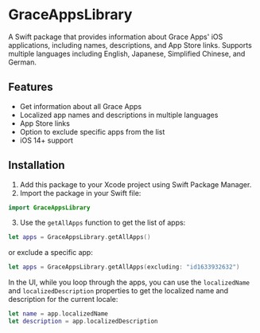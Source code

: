 # GraceAppsLibrary

A Swift package that provides information about Grace Apps' iOS applications, including names, descriptions, and App Store links. Supports multiple languages including English, Japanese, Simplified Chinese, and German.

## Features

- Get information about all Grace Apps
- Localized app names and descriptions in multiple languages
- App Store links
- Option to exclude specific apps from the list
- iOS 14+ support

## Installation

1. Add this package to your Xcode project using Swift Package Manager.
2. Import the package in your Swift file:

```swift
import GraceAppsLibrary
```

3. Use the `getAllApps` function to get the list of apps:

```swift
let apps = GraceAppsLibrary.getAllApps()
```
 
or exclude a specific app:

```swift
let apps = GraceAppsLibrary.getAllApps(excluding: "id1633932632")
```

In the UI, while you loop through the apps, you can use the `localizedName` and `localizedDescription` properties to get the localized name and description for the current locale:

```swift
let name = app.localizedName
let description = app.localizedDescription
```
